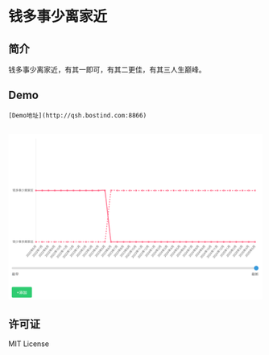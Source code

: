 # 钱多事少离家近 

## 简介

钱多事少离家近，有其一即可，有其二更佳，有其三人生巅峰。

## Demo

```
[Demo地址](http://qsh.bostind.com:8866)


```
![示例图片](/image.png)

## 许可证

MIT License
